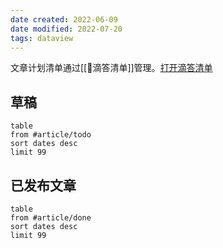 ```yaml
---
date created: 2022-06-09
date modified: 2022-07-20
tags: dataview
---
```


文章计划清单通过[[🤖滴答清单]]管理。[打开滴答清单](ticktick://)

## 草稿

```dataview
table 
from #article/todo 
sort dates desc
limit 99
```
 

## 已发布文章

```dataview
table 
from #article/done
sort dates desc
limit 99
```
